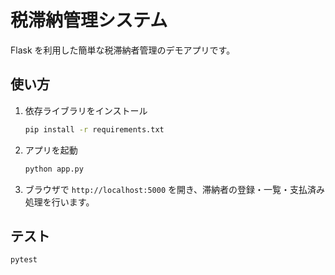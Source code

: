 # 税滞納管理システム

Flask を利用した簡単な税滞納者管理のデモアプリです。

## 使い方

1. 依存ライブラリをインストール
   ```bash
   pip install -r requirements.txt
   ```
2. アプリを起動
   ```bash
   python app.py
   ```
3. ブラウザで `http://localhost:5000` を開き、滞納者の登録・一覧・支払済み処理を行います。

## テスト

```bash
pytest
```
